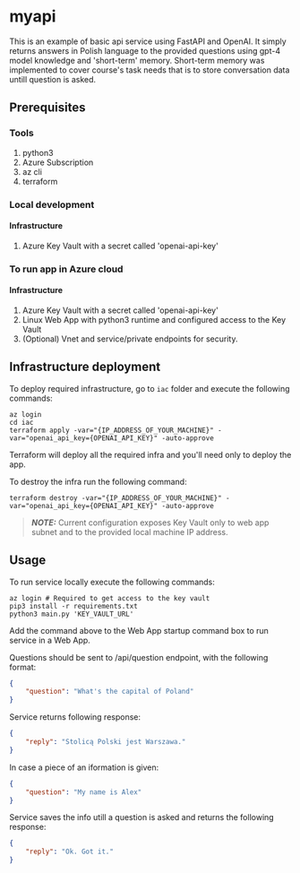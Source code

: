 # myapi
This is an example of basic api service using FastAPI and OpenAI. It simply returns answers in Polish language to the provided questions using gpt-4 model knowledge and 'short-term' memory.
Short-term memory was implemented to cover course's task needs that is to store conversation data untill question is asked.

## Prerequisites
### Tools
1. python3
2. Azure Subscription
3. az cli
4. terraform

### Local development
#### Infrastructure
1. Azure Key Vault with a secret called 'openai-api-key'

### To run app in Azure cloud
#### Infrastructure
1. Azure Key Vault with a secret called 'openai-api-key'
2. Linux Web App with python3 runtime and configured access to the Key Vault
3. (Optional) Vnet and service/private endpoints for security.

## Infrastructure deployment
To deploy required infrastructure, go to `iac` folder and execute the following commands:
```
az login
cd iac
terraform apply -var="{IP_ADDRESS_OF_YOUR_MACHINE}" -var="openai_api_key={OPENAI_API_KEY}" -auto-approve
```
Terraform will deploy all the required infra and you'll need only to deploy the app.

To destroy the infra run the following command:
```
terraform destroy -var="{IP_ADDRESS_OF_YOUR_MACHINE}" -var="openai_api_key={OPENAI_API_KEY}" -auto-approve
```
> **_NOTE:_**
Current configuration exposes Key Vault only to web app subnet and to the provided local machine IP address.


## Usage
To run service locally execute the following commands:
```
az login # Required to get access to the key vault
pip3 install -r requirements.txt
python3 main.py 'KEY_VAULT_URL'
```
Add the command above to the Web App startup command box to run service in a Web App.

Questions should be sent to /api/question endpoint, with the following format:
```json
{
    "question": "What's the capital of Poland"
}
```
Service returns following response:
```json
{
    "reply": "Stolicą Polski jest Warszawa."
}
```
In case a piece of an iformation is given:
```json
{
    "question": "My name is Alex"
}
```
Service saves the info utill a question is asked and returns the following response:
```json
{
    "reply": "Ok. Got it."
}
```
